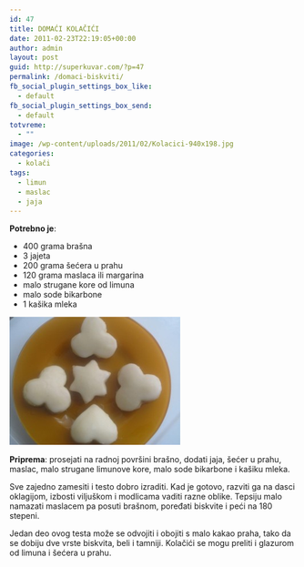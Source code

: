 ```yaml
---
id: 47
title: DOMAĆI KOLAČIĆI
date: 2011-02-23T22:19:05+00:00
author: admin
layout: post
guid: http://superkuvar.com/?p=47
permalink: /domaci-biskviti/
fb_social_plugin_settings_box_like:
  - default
fb_social_plugin_settings_box_send:
  - default
totvreme:
  - ""
image: /wp-content/uploads/2011/02/Kolacici-940x198.jpg
categories:
  - kolači
tags:
  - limun
  - maslac
  - jaja
---
```

**Potrebno je**:

* 400 grama brašna  
* 3 jajeta  
* 200 grama šećera u prahu  
* 120 grama maslaca ili margarina  
* malo strugane kore od limuna  
* malo sode bikarbone  
* 1 kašika mleka

<img class="alignnone size-medium wp-image-5699" src="/wp-content/uploads/2011/02/Kolacici-300x225.jpg" alt="Kolacici" width="300" height="225" /> 

**Priprema**: prosejati na radnoj površini brašno, dodati jaja, šećer u prahu, maslac, malo strugane limunove kore, malo sode bikarbone i kašiku mleka.

Sve zajedno zamesiti i testo dobro izraditi. Kad je gotovo, razviti ga na dasci oklagijom, izbosti viljuškom i modlicama vaditi razne oblike. Tepsiju malo namazati maslacem pa posuti brašnom, poređati biskvite i peći na 180 stepeni.

Jedan deo ovog testa može se odvojiti i obojiti s malo kakao praha, tako da se dobiju dve vrste biskvita, beli i tamniji. Kolačići se mogu preliti i glazurom od limuna i šećera u prahu.
